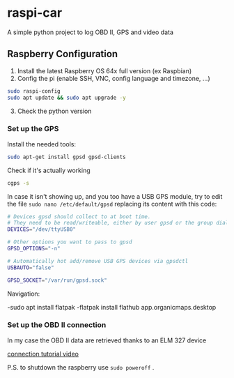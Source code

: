 # raspi-car

A simple python project to log OBD II, GPS and video data

## Raspberry Configuration

1. Install the latest Raspberry OS 64x full version (ex Raspbian)
2. Config the pi (enable SSH, VNC, config language and timezone, ...)

```bash
sudo raspi-config
sudo apt update && sudo apt upgrade -y
```

3. Check the python version

### Set up the GPS

Install the needed tools:

```bash
sudo apt-get install gpsd gpsd-clients
```

Check if it's actually working

```bash
cgps -s
```

In case it isn't showing up, and you too have a USB GPS module, try to edit the file `sudo nano /etc/default/gpsd`  replacing its content with this code:

```bash
# Devices gpsd should collect to at boot time.
# They need to be read/writeable, either by user gpsd or the group dialout.
DEVICES="/dev/ttyUSB0"

# Other options you want to pass to gpsd
GPSD_OPTIONS="-n"

# Automatically hot add/remove USB GPS devices via gpsdctl
USBAUTO="false"

GPSD_SOCKET="/var/run/gpsd.sock"
```

Navigation:

-sudo apt install flatpak
-flatpak install flathub app.organicmaps.desktop

### Set up the OBD II connection

In my case the OBD II data are retrieved thanks to an ELM 327 device

[connection tutorial video](https://www.youtube.com/watch?v=DABytIdutKk)

P.S. to shutdown the raspberry use `sudo poweroff` .
